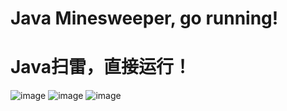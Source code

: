 # Java Minesweeper, go running!
# Java扫雷，直接运行！
![image](https://user-images.githubusercontent.com/130141181/235304787-cbbcb707-bc46-49d8-af64-126be7fe98a4.png)
![image](https://user-images.githubusercontent.com/130141181/235304808-5dfcd11e-feda-497d-9637-36187da89167.png)
![image](https://user-images.githubusercontent.com/130141181/235304827-9706b8f5-89f6-4223-88d4-a0a11d92c6ad.png)
